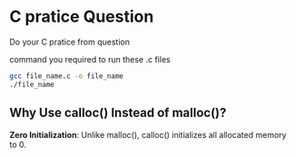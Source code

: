 # C pratice Question

Do your C pratice from question

command you required to run these .c files
```bash
gcc file_name.c -o file_name
./file_name
```

## Why Use calloc() Instead of malloc()?
**Zero Initialization**: Unlike malloc(), calloc() initializes all allocated memory to 0.

